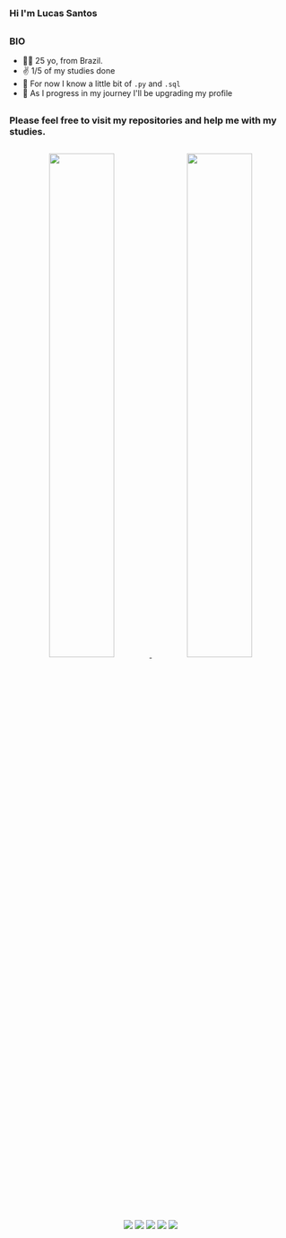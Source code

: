 ##

### Hi I'm Lucas Santos

##

### BIO

- 😶‍🌫️ 25 yo, from Brazil.
- ✌️ 1/5 of my studies done
- 🐍 For now I know a little bit of `.py` and `.sql`
- 🔭 As I progress in my journey I'll be upgrading my profile

##

### Please feel free to visit my repositories and help me with my studies.

##

<div align="center">
  <a href="https://www.linkedin.com/in/lucas-jos%C3%A9-alves-dos-santos-769730249">
  <img width="48%" src="https://github-readme-stats.vercel.app/api?username=lucossantos&show_icons=true&theme=dark&include_all_commits=true&count_private=true"/>
  <img width="48%" src="https://github-readme-stats.vercel.app/api/top-langs/?username=lucossantos&layout=compact&langs_count=7&theme=dark"/>
</div>

##

<div align="center">
  <a href="https://instagram.com/thekidlead" target="_blank"><img src="https://img.shields.io/badge/-Instagram-%23E4405F?style=for-the-badge&logo=instagram&logoColor=white" target="_blank"></a>
 <a href="https://discordapp.com/users/Lucos#9801" target="_blank"><img src="https://img.shields.io/badge/Discord-7289DA?style=for-the-badge&logo=discord&logoColor=white" target="_blank"></a> 
  <a href = "mailto:lucasjosealvessantos@gmail.com"><img src="https://img.shields.io/badge/-Gmail-%23333?style=for-the-badge&logo=gmail&logoColor=white" target="_blank"></a>
  <a href="https://www.linkedin.com/in/lucas-jos%C3%A9-alves-dos-santos-769730249" target="_blank"><img src="https://img.shields.io/badge/-LinkedIn-%230077B5?style=for-the-badge&logo=linkedin&logoColor=white" target="_blank"></a>
  <a href="https://lendocomlucas.blogspot.com" target="_blank"><img src="https://img.shields.io/badge/Blogger-FF5722?style=for-the-badge&logo=blogger&logoColor=white" target="_blank"></a>
</div>
